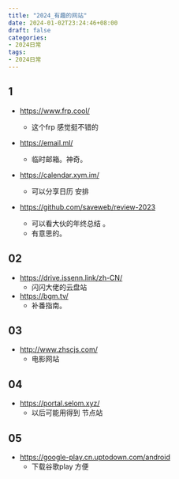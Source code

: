 ```yaml
---
title: "2024_有趣的网站"
date: 2024-01-02T23:24:46+08:00
draft: false
categories:
- 2024日常
tags:
- 2024日常
---
```



## 1


- https://www.frp.cool/
	- 这个frp 感觉挺不错的 

- https://email.ml/
	- 临时邮箱。神奇。

- https://calendar.xym.im/
	- 可以分享日历 安排 

- https://github.com/saveweb/review-2023
	- 可以看大伙的年终总结 。
	- 有意思的。

## 02 
- https://drive.issenn.link/zh-CN/
	- 闪闪大佬的云盘站
- https://bgm.tv/
	- 补番指南。


## 03 
- http://www.zhscjs.com/
	- 电影网站

## 04

- https://portal.selom.xyz/
	- 以后可能用得到 节点站

## 05

- https://google-play.cn.uptodown.com/android
	- 下载谷歌play 方便 